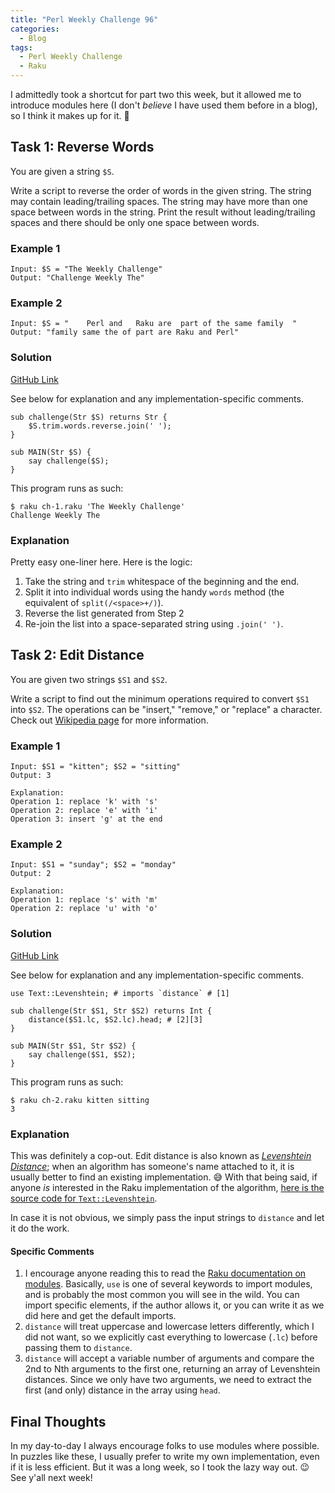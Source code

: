 ```yaml
---
title: "Perl Weekly Challenge 96"
categories:
  - Blog
tags:
  - Perl Weekly Challenge
  - Raku
---
```


I admittedly took a shortcut for part two this week, but it allowed me to introduce modules here (I don't _believe_ I have used them before in a blog), so I think it makes up for it. 🙂 

## Task 1: Reverse Words

You are given a string `$S`.

Write a script to reverse the order of words in the given string. The string may contain leading/trailing spaces. The string may have more than one space between words in the string. Print the result without leading/trailing spaces and there should be only one space between words.

### Example 1

```
Input: $S = "The Weekly Challenge"
Output: "Challenge Weekly The"
```

### Example 2

```
Input: $S = "    Perl and   Raku are  part of the same family  "
Output: "family same the of part are Raku and Perl"
```

### Solution

[GitHub Link](https://github.com/manwar/perlweeklychallenge-club/blob/master/challenge-096/aaronreidsmith/raku/ch-1.raku)

See below for explanation and any implementation-specific comments.

```
sub challenge(Str $S) returns Str {
    $S.trim.words.reverse.join(' ');
}

sub MAIN(Str $S) {
    say challenge($S);
}
```

This program runs as such:

```
$ raku ch-1.raku 'The Weekly Challenge'
Challenge Weekly The
```

### Explanation

Pretty easy one-liner here. Here is the logic:

1. Take the string and `trim` whitespace of the beginning and the end.
2. Split it into individual words using the handy `words` method (the equivalent of `split(/<space>+/)`).
3. Reverse the list generated from Step 2
4. Re-join the list into a space-separated string using `.join(' ')`.
  
## Task 2: Edit Distance

You are given two strings `$S1` and `$S2`.

Write a script to find out the minimum operations required to convert `$S1` into `$S2`. The operations can be "insert," "remove," or "replace" a character. Check out [Wikipedia page](https://en.wikipedia.org/wiki/Edit_distance) for more information.

### Example 1

```
Input: $S1 = "kitten"; $S2 = "sitting"
Output: 3

Explanation:
Operation 1: replace 'k' with 's'
Operation 2: replace 'e' with 'i'
Operation 3: insert 'g' at the end
```

### Example 2

```
Input: $S1 = "sunday"; $S2 = "monday"
Output: 2

Explanation:
Operation 1: replace 's' with 'm'
Operation 2: replace 'u' with 'o'
```

### Solution

[GitHub Link](https://github.com/manwar/perlweeklychallenge-club/blob/master/challenge-096/aaronreidsmith/raku/ch-2.raku)

See below for explanation and any implementation-specific comments.

```
use Text::Levenshtein; # imports `distance` # [1]

sub challenge(Str $S1, Str $S2) returns Int {
    distance($S1.lc, $S2.lc).head; # [2][3]
}

sub MAIN(Str $S1, Str $S2) {
    say challenge($S1, $S2);
}
```

This program runs as such:

```
$ raku ch-2.raku kitten sitting
3
```

### Explanation

This was definitely a cop-out. Edit distance is also known as [_Levenshtein Distance_](https://en.wikipedia.org/wiki/Levenshtein_distance); when an algorithm has someone's name attached to it, it is usually better to find an existing implementation. 😅 With that being said, if anyone _is_ interested in the Raku implementation of the algorithm, [here is the source code for `Text::Levenshtein`](https://github.com/thundergnat/Text-Levenshtein/blob/master/lib/Text/Levenshtein.pm6#L3-L28).

In case it is not obvious, we simply pass the input strings to `distance` and let it do the work.

#### Specific Comments

1. I encourage anyone reading this to read the [Raku documentation on modules](https://docs.raku.org/language/modules). Basically, `use` is one of several keywords to import modules, and is probably the most common you will see in the wild. You can import specific elements, if the author allows it, or you can write it as we did here and get the default imports.
2. `distance` will treat uppercase and lowercase letters differently, which I did not want, so we explicitly cast everything to lowercase (`.lc`) before passing them to `distance`.
3. `distance` will accept a variable number of arguments and compare the 2nd to Nth arguments to the first one, returning an array of Levenshtein distances. Since we only have two arguments, we need to extract the first (and only) distance in the array using `head`.

## Final Thoughts

In my day-to-day I always encourage folks to use modules where possible. In puzzles like these, I usually prefer to write my own implementation, even if it is less efficient. But it was a long week, so I took the lazy way out. 😉 See y'all next week!